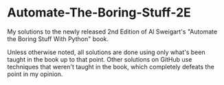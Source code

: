# Automate-The-Boring-Stuff-2E
My solutions to the newly released 2nd Edition of Al Sweigart's "Automate the Boring Stuff With Python" book.

Unless otherwise noted, all solutions are done using only what's been taught in the book up to that point. Other solutions on GitHub use techniques that weren't taught in the book, which completely defeats the point in my opinion.
